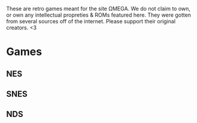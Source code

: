 These are retro games meant for the site ΩMEGA.
We do not claim to own, or own any intellectual propreties & ROMs featured here. They were gotten from several sources off of the internet. Please support their original creators. <3

# Games
## NES
## SNES
## NDS
